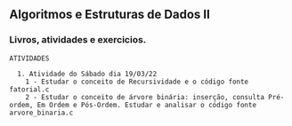 ## Algoritmos e Estruturas de Dados II

### Livros, atividades e exercicios.

```
ATIVIDADES

  1. Atividade do Sábado dia 19/03/22
    1 - Estudar o conceito de Recursividade e o código fonte fatorial.c
    2 - Estudar o conceito de árvore binária: inserção, consulta Pré-ordem, Em Ordem e Pós-Ordem. Estudar e analisar o código fonte arvore_binaria.c
```
